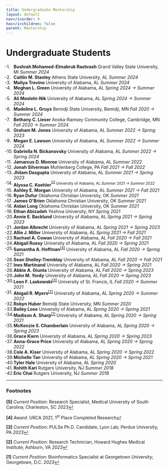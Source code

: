 ```yaml
---
title: Undergraduate Mentorship
layout: default
nav</i>order: 9
has</i>children: false
parent: Mentorship
---
```


<style>
ol.reversed {
  counter-reset: reversed-counter; /* JavaScript will set the correct number */
}

ol.reversed li {
  list-style: none;
  counter-increment: reversed-counter -1;
  position: relative;
}

ol.reversed li::before {
  content: counter(reversed-counter, decimal) ". ";
  position: absolute;
  left: -2em;
}
</style>

<script>
  document.addEventListener("DOMContentLoaded", function () {
    document.querySelectorAll("ol.reversed").forEach(ol => {
      ol.style.counterReset = `reversed-counter ${ol.children.length + 1}`;
    });
  });
</script>

# Undergraduate Students

<ol class="reversed">
	<li><b>Bushrah Mohamed-Elmabruk Rashrash</b> Grand Valley State University, MI <i>Summer 2024</i></li>
	<li><b>Caitlin M. Stanley</b> Athens State University, AL <i>Summer 2024</i></li>
	<li><b>Maliya Trevino</b> University of Alabama, AL <i>Summer 2024</i></li>
	<li><b>Meghan L. Green</b> University of Alabama, AL <i>Spring 2024 &rarr; Summer 2024</i></li>
	<li><b>Ali Moslehi-Nik</b> University of Alabama, AL <i>Spring 2024 &rarr; Summer 2024</i></li>
	<li><b>Madeline L. Gruys</b> Bemidji State University, Bemidji, MN <i>Fall 2020 &rarr; Summer 2024</i></li>
	<li><b>Bethany C. Lieser</b> Anoka-Ramsey Community College, Cambridge, MN <i>Fall 2020 &rarr; Summer 2024</i></li>
	<li><b>Graham M. Jones</b> University of Alabama, AL <i>Summer 2022 &rarr; Spring 2023</i></li>
	<li><b>Megan E. Lawson</b> University of Alabama, AL <i>Summer 2022 &rarr; Summer 2024</i></li>
	<li><b>Gabriella N. Bickanovsky</b> University of Alabama, AL <i>Summer 2022 &rarr; Spring 2024</i></li>
	<li><b>Jamarcus D. Monroe</b> University of Alabama, AL <i>Summer 2022</i></li>
	<li><b>Jonah Silverman</b> Muhlenberg College, PA <i>Fall 2021 &rarr; Fall 2022</i></li>
	<li><b>Jhilam Dasgupta</b> University of Alabama, AL <i>Summer 2021 &rarr; Spring 2023</i></li>
	<li><b>Alyssa C. Koehler</b><sup><sup><a href="#fn1" id="alyssackoehler">[5]</a></sup> University of Alabama, AL <i>Summer 2021 &rarr; Summer 2022</i></li> 
	<li><b>Ashley E. Morgan</b> University of Alabama, AL <i>Summer 2021 &rarr; Fall 2021</i></li>
	<li><b>Ryan Dufur</b> Oklahoma Christian University, OK <i>Summer 2021</i></li>
	<li><b>James O'Brien</b> Oklahoma Christian University, OK <i>Summer 2021</i></li>
	<li><b>Aidan Long</b> Oklahoma Christian University, OK <i>Summer 2021</i></li>
	<li><b>Ethan Abizadeh</b> Yeshiva University, NY <i>Spring 2021</i></li>
	<li><b>Annie E. Backlund</b> University of Alabama, AL <i>Spring 2021 &rarr; Spring 2023</i></li>
	<li><b>Jordan Albrecht</b> University of Alabama, AL <i>Spring 2021 &rarr; Spring 2023</i></li>
	<li><b>Allie J. Miller</b> University of Alabama, AL <i>Spring 2021 &rarr; Fall 2021</i></li>
	<li><b>Rachael A. Cowan</b> University of Alabama, AL <i>Fall 2020 &rarr; Fall 2021</i></li>
	<li><b>Abigail Ruesy</b> University of Alabama, AL <i>Fall 2020 &rarr; Spring 2021</i></li>
	<li><b>Samantha A. Hoffman</b><sup><a href="#fn1" id="samanthaahoffman">[4]</a></sup> University of Alabama, AL <i>Fall 2020 &rarr; Spring 2021</i></li> 
	<li><b>Sean Shelley-Tremblay</b> University of Alabama, AL <i>Fall 2020 &rarr; Fall 2021</i></li>
	<li><b>Ines Martinand</b> University of Alabama, AL <i>Fall 2020 &rarr; Spring 2021</i></li>
	<li><b>Abbie A. Giunta</b> University of Alabama, AL <i>Fall 2020 &rarr; Spring 2023</i></li>
	<li><b>John M. Yordy</b> University of Alabama, AL <i>Fall 2020 &rarr; Spring 2023</i></li>
	<li><b>Leon F. Laskowski</b><sup><a href="#fn1" id="leonflaskowski">[3]</a></sup> University of St. Francis, IL <i>Fall 2020 &rarr; Summer 2021</i></li> 
	<li><b>Abigail R. Myers</b><sup><a href="#fn1" id="abigailrmyers">[2]</a></sup> University of Alabama, AL <i>Spring 2020 &rarr; Summer 2022</i></li> 
	<li><b>Robyn Huber</b> Bemidji State University, MN <i>Summer 2020</i></li>
	<li><b>Bailey Lose</b> University of Alabama, AL <i>Spring 2020 &rarr; Spring 2021</i></li>
	<li><b>Madison A. Sharp</b><sup><a href="#fn1" id="madisonasharp">[1]</a></sup> University of Alabama, AL <i>Spring 2020 &rarr; Spring 2021</i></li> 
	<li><b>McKenzie S. Chamberlain</b> University of Alabama, AL <i>Spring 2020 &rarr; Spring 2023</i></li>
	<li><b>Grace Kiern</b> University of Alabama, AL <i>Spring 2020 &rarr; Spring 2023</i></li>
	<li><b>Anna-Grace Price</b> University of Alabama, AL <i>Spring 2020 &rarr; Spring 2022</i></li>
	<li><b>Cole A. Kiser</b> University of Alabama, AL <i>Spring 2020 &rarr; Spring 2022</i></li>
	<li><b>Michelle Tan</b> University of Alabama, AL <i>Spring 2020 &rarr; Spring 2021</i></li>
	<li><b>Tyler Hale</b> University of Alabama, AL <i>Spring 2020</i></li>
	<li><b>Rohith Kari</b> Rutgers University, NJ <i>Summer 2018</i></li>
	<li><b>Eric Chai</b> Rutgers University, NJ <i>Summer 2018</i></li>
</ol>

---

<h3>Footnotes</h3>
<p id="alyssackoehler"><strong>[5]</strong> <i>Current Position</i>: Research Specialist, Medical University of South Carolina; Charleston, SC <i>2023</i><a href="#alyssackoehler">↩</a></p>
<p id="samanthaahoffman"><strong>[4]</strong> <i>Award</i>: URCA 2021, 1<sup>st</sup> Place Completed Research<a href="#samanthaahoffman">↩</a></p>
<p id="leonflaskowski"><strong>[3]</strong> <i>Current Position</i>: PULSe Ph.D. Candidate, Lyon Lab; Perdue University, PA <i>2023</i><a href="#leonflaskowski">↩</a></p>
<p id="abigailrmyers"><strong>[2]</strong> <i>Current Position</i>: Research Technician, Howard Hughes Medical Institute; Ashburn, VA <i>2023</i><a href="#abigailrmyers">↩</a></p>
<p id="madisonasharp"><strong>[1]</strong> <i>Current Position</i>: Bioinformatics Specialist at Georgetown University; Georgetown, D.C. <i>2023</i><a href="#madisonasharp">↩</a></p>
